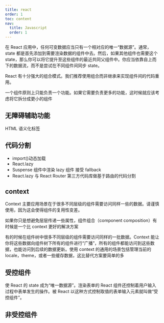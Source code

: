 ```yaml
---
title: react
order: 1
toc: content
nav:
  title: Javascript
  order: 1
---
```


在 React 应用中，任何可变数据应当只有一个相对应的唯一“数据源”。通常，state 都是首先添加到需要渲染数据的组件中去。然后，如果其他组件也需要这个 state，那么你可以将它提升至这些组件的最近共同父组件中。你应当依靠自上而下的数据流，而不是尝试在不同组件间同步 state。

React 有十分强大的组合模式。我们推荐使用组合而非继承来实现组件间的代码重用。

一个组件原则上只能负责一个功能。如果它需要负责更多的功能，这时候就应该考虑将它拆分成更小的组件

## 无障碍辅助功能

HTML 语义化标签

## 代码分割

- import()动态加载
- React.lazy
- Suspense 组件中渲染 lazy 组件 接受 fallback
- React.lazy 与 React Router 第三方代码库做基于路由的代码分割

## context

Context 主要应用场景在于很多不同层级的组件需要访问同样一些的数据。请谨慎使用，因为这会使得组件的复用性变差。

如果你只是想避免层层传递一些属性，组件组合（component composition）有时候是一个比 context 更好的解决方案

有的时候在组件树中很多不同层级的组件需要访问同样的一批数据。Context 能让你将这些数据向组件树下所有的组件进行“广播”，所有的组件都能访问到这些数据，也能访问到后续的数据更新。使用 context 的通用的场景包括管理当前的 locale，theme，或者一些缓存数据，这比替代方案要简单的多

## 受控组件

使 React 的 state 成为“唯一数据源”。渲染表单的 React 组件还控制着用户输入过程中表单发生的操作。被 React 以这种方式控制取值的表单输入元素就叫做“受控组件”。

## 非受控组件
